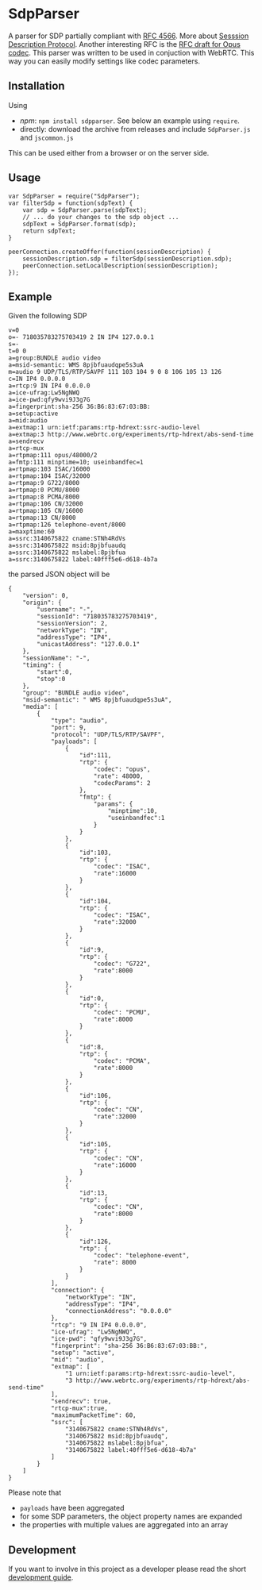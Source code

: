 # SdpParser
A parser for SDP partially compliant with [RFC 4566](https://tools.ietf.org/html/rfc4566#page-7). More about [Sesssion Description Protocol](http://en.wikipedia.org/wiki/Session_Description_Protocol). Another interesting RFC is the [RFC draft for Opus codec](https://tools.ietf.org/html/draft-spittka-payload-rtp-opus-03). This parser was written to be used in conjuction with WebRTC. This way you can easily modify settings like codec parameters.

## Installation
Using 
- *npm*: `npm install sdpparser`. See below an example using `require`.
- directly: download the archive from releases and include `SdpParser.js` and `jscommon.js`

This can be used either from a browser or on the server side.

## Usage

	var SdpParser = require("SdpParser");
	var filterSdp = function(sdpText) {
		var sdp = SdpParser.parse(sdpText);
		// ... do your changes to the sdp object ...
		sdpText = SdpParser.format(sdp);
		return sdpText;
	}
	
	peerConnection.createOffer(function(sessionDescription) {
		sessionDescription.sdp = filterSdp(sessionDescription.sdp);	
		peerConnection.setLocalDescription(sessionDescription);
	});


## Example
Given the following SDP

	v=0
	o=- 718035783275703419 2 IN IP4 127.0.0.1
	s=-
	t=0 0
	a=group:BUNDLE audio video
	a=msid-semantic: WMS 8pjbfuaudqpe5s3uA
	m=audio 9 UDP/TLS/RTP/SAVPF 111 103 104 9 0 8 106 105 13 126
	c=IN IP4 0.0.0.0
	a=rtcp:9 IN IP4 0.0.0.0
	a=ice-ufrag:Lw5NgNWQ
	a=ice-pwd:qfy9wvi9J3g7G
	a=fingerprint:sha-256 36:B6:83:67:03:BB:
	a=setup:active
	a=mid:audio
	a=extmap:1 urn:ietf:params:rtp-hdrext:ssrc-audio-level
	a=extmap:3 http://www.webrtc.org/experiments/rtp-hdrext/abs-send-time
	a=sendrecv
	a=rtcp-mux
	a=rtpmap:111 opus/48000/2
	a=fmtp:111 minptime=10; useinbandfec=1
	a=rtpmap:103 ISAC/16000
	a=rtpmap:104 ISAC/32000
	a=rtpmap:9 G722/8000
	a=rtpmap:0 PCMU/8000
	a=rtpmap:8 PCMA/8000
	a=rtpmap:106 CN/32000
	a=rtpmap:105 CN/16000
	a=rtpmap:13 CN/8000
	a=rtpmap:126 telephone-event/8000
	a=maxptime:60
	a=ssrc:3140675822 cname:STNh4RdVs
	a=ssrc:3140675822 msid:8pjbfuaudq
	a=ssrc:3140675822 mslabel:8pjbfua
	a=ssrc:3140675822 label:40fff5e6-d618-4b7a

the parsed JSON object will be

	{
		"version": 0,
		"origin": {
			"username": "-",
			"sessionId": "718035783275703419",
			"sessionVersion": 2,
			"networkType": "IN",
			"addressType": "IP4",
			"unicastAddress": "127.0.0.1"
		},
		"sessionName": "-",
		"timing": {
			"start":0,
			"stop":0
		},
		"group": "BUNDLE audio video",
		"msid-semantic": " WMS 8pjbfuaudqpe5s3uA",
		"media": [
			{
				"type": "audio",
				"port": 9,
				"protocol": "UDP/TLS/RTP/SAVPF",
				"payloads": [
					{
						"id":111,
						"rtp": {
							"codec": "opus",
							"rate": 48000,
							"codecParams": 2
						},
						"fmtp": {
							"params": {
								"minptime":10,
								"useinbandfec":1
							}
						}
					},
					{
						"id":103,
						"rtp": {
							"codec": "ISAC",
							"rate":16000
						}
					},
					{
						"id":104,
						"rtp": {
							"codec": "ISAC",
							"rate":32000
						}
					},
					{
						"id":9,
						"rtp": {
							"codec": "G722",
							"rate":8000
						}
					},
					{
						"id":0,
						"rtp": {
							"codec": "PCMU",
							"rate":8000
						}
					},
					{
						"id":8,
						"rtp": {
							"codec": "PCMA",
							"rate":8000
						}
					},
					{
						"id":106,
						"rtp": {
							"codec": "CN",
							"rate":32000
						}
					},
					{
						"id":105,
						"rtp": {
							"codec": "CN",
							"rate":16000
						}
					},
					{
						"id":13,
						"rtp": {
							"codec": "CN",
							"rate":8000
						}
					},
					{
						"id":126,
						"rtp": {
							"codec": "telephone-event",
							"rate": 8000
						}
					}
				],
				"connection": {
					"networkType": "IN",
					"addressType": "IP4",
					"connectionAddress": "0.0.0.0"
				},
				"rtcp": "9 IN IP4 0.0.0.0",
				"ice-ufrag": "Lw5NgNWQ",
				"ice-pwd": "qfy9wvi9J3g7G",
				"fingerprint": "sha-256 36:B6:83:67:03:BB:",
				"setup": "active",
				"mid": "audio",
				"extmap": [
					"1 urn:ietf:params:rtp-hdrext:ssrc-audio-level",
					"3 http://www.webrtc.org/experiments/rtp-hdrext/abs-send-time"
				],
				"sendrecv": true,
				"rtcp-mux":true,
				"maximumPacketTime": 60,
				"ssrc": [
					"3140675822 cname:STNh4RdVs",
					"3140675822 msid:8pjbfuaudq",
					"3140675822 mslabel:8pjbfua",
					"3140675822 label:40fff5e6-d618-4b7a"
				]
			}
		]
	}

Please note that 
- `payloads` have been aggregated
- for some SDP parameters, the object property names are expanded
- the properties with multiple values are aggregated into an array

## Development
If you want to involve in this project as a developer please read the short [development guide](dev.md).
